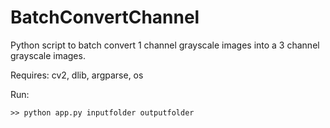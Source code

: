 # BatchConvertChannel
Python script to batch convert 1 channel grayscale images into a 3 channel grayscale images.

Requires: cv2, dlib, argparse, os

Run:
```
>> python app.py inputfolder outputfolder
```
